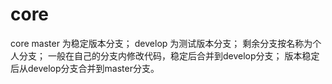 # core
core
master 为稳定版本分支；
develop 为测试版本分支；
剩余分支按名称为个人分支；
一般在自己的分支内修改代码，稳定后合并到develop分支；
版本稳定后从develop分支合并到master分支。
